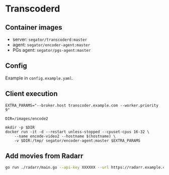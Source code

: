 # Transcoderd

## Container images

- server: `segator/transcoderd:master`
- agent: `segator/encoder-agent:master`
- PGs agent: `segator/pgs-agent:master`

## Config

Example in `config.example.yaml`.

## Client execution

```
EXTRA_PARAMS="--broker.host transcoder.example.com --worker.priority 9"

DIR=/images/encode2

mkdir -p $DIR
docker run -it -d --restart unless-stopped --cpuset-cpus 16-32 \
    --name encode-video2 --hostname $(hostname) \
    -v $DIR:/tmp/ segator/encoder-agent:master $EXTRA_PARAMS
```

## Add movies from Radarr

```bash
go run ./radarr/main.go --api-key XXXXXX --url https://radarr.example.com --movies 5 --transcoder-url 'https://transcorder.example.com' --transcoder-token XXXXXX
```

